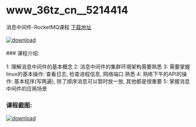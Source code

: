 # www_36tz_cn__5214414
消息中间件-RocketMQ课程
[下载地址](http://www.36tz.cn/article/5214414 "下载地址")
<br/></br>[![download](http://36tz.cn/muke_img/2020_07_1-47.png "下载地址")](http://www.36tz.cn/article/5214414 "下载地址")
<br/></br>### 课程介绍:<br/></br>1: 理解消息中间件的基本概念
2: 消息中间件的集群环境架构需要熟悉
3: 需要掌握linux的基本操作: 查看日志, 检查进程信息, 网络端口 熟悉
4: 熟练下午的API的操作: 基本程序(写两遍), 除了顺序消息可以暂时放一放, 其他都是很重要
5: 掌握消息中间件的应用场景

### 课程截图:
[![download](http://36tz.cn/muke_img/2020_07_2-55.png "下载地址")](http://www.36tz.cn/article/5214414 "下载地址")
